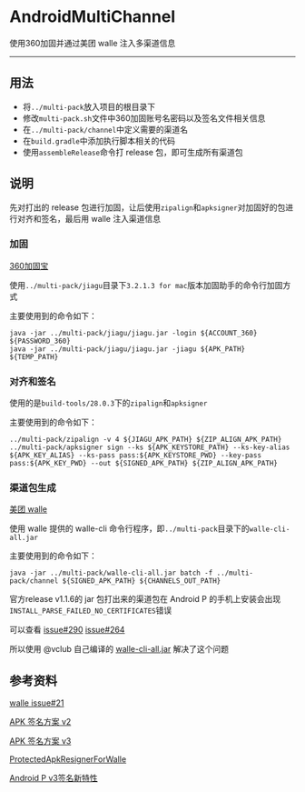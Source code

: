 # AndroidMultiChannel

使用360加固并通过美团 walle 注入多渠道信息

-----

## 用法

- 将`../multi-pack`放入项目的根目录下
- 修改`multi-pack.sh`文件中360加固账号名密码以及签名文件相关信息
- 在`../multi-pack/channel`中定义需要的渠道名
- 在`build.gradle`中添加执行脚本相关的代码
- 使用`assembleRelease`命令打 release 包，即可生成所有渠道包

## 说明

先对打出的 release 包进行加固，让后使用`zipalign`和`apksigner`对加固好的包进行对齐和签名，最后用 walle 注入渠道信息

### 加固

[360加固宝](https://jiagu.360.cn/#/global/index)

使用`../multi-pack/jiagu`目录下`3.2.1.3 for mac`版本加固助手的命令行加固方式

主要使用到的命令如下：

```shell
java -jar ../multi-pack/jiagu/jiagu.jar -login ${ACCOUNT_360} ${PASSWORD_360}
java -jar ../multi-pack/jiagu/jiagu.jar -jiagu ${APK_PATH} ${TEMP_PATH}
```

### 对齐和签名

使用的是`build-tools/28.0.3`下的`zipalign`和`apksigner`

主要使用到的命令如下：

```shell
../multi-pack/zipalign -v 4 ${JIAGU_APK_PATH} ${ZIP_ALIGN_APK_PATH}
../multi-pack/apksigner sign --ks ${APK_KEYSTORE_PATH} --ks-key-alias ${APK_KEY_ALIAS} --ks-pass pass:${APK_KEYSTORE_PWD} --key-pass pass:${APK_KEY_PWD} --out ${SIGNED_APK_PATH} ${ZIP_ALIGN_APK_PATH}
```

### 渠道包生成

[美团 walle](https://github.com/Meituan-Dianping/walle)

使用 walle 提供的 walle-cli 命令行程序，即`../multi-pack`目录下的`walle-cli-all.jar`

主要使用到的命令如下：

```shell
java -jar ../multi-pack/walle-cli-all.jar batch -f ../multi-pack/channel ${SIGNED_APK_PATH} ${CHANNELS_OUT_PATH}
```

官方release v1.1.6的 jar 包打出来的渠道包在 Android P 的手机上安装会出现`INSTALL_PARSE_FAILED_NO_CERTIFICATES`错误

可以查看 [issue#290](https://github.com/Meituan-Dianping/walle/issues/290)  [issue#264](https://github.com/Meituan-Dianping/walle/issues/264)

所以使用 @vclub 自己编译的 [walle-cli-all.jar](https://github.com/Meituan-Dianping/walle/issues/264#issuecomment-440888953) 解决了这个问题

## 参考资料

[walle issue#21](https://github.com/Meituan-Dianping/walle/issues/21)

[APK 签名方案 v2](https://source.android.google.cn/security/apksigning/v2)

[APK 签名方案 v3](https://source.android.google.cn/security/apksigning/v3.html)

[ProtectedApkResignerForWalle](https://github.com/Jay-Goo/ProtectedApkResignerForWalle)

[Android P v3签名新特性](https://xuanxuanblingbling.github.io/ctf/android/2018/12/30/signature/)
